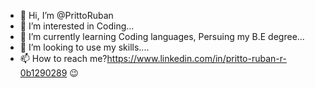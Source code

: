 - 👋 Hi, I’m @PrittoRuban
- 👀 I’m interested in Coding...
- 🌱 I’m currently learning Coding languages, Persuing my B.E degree...
- 💞️ I’m looking to use my skills....
- 📫 How to reach me?https://www.linkedin.com/in/pritto-ruban-r-0b1290289 😉

<!---
PrittoRuban/PrittoRuban is a ✨ special ✨ repository because its `README.md` (this file) appears on your GitHub profile.
You can click the Preview link to take a look at your changes.
--->

